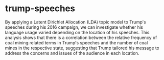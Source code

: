 # trump-speeches
By applying a Latent Dirichlet Allocation (LDA) topic model to Trump's speeches during his 2016 campaign, we can investigate whether his language usage varied depending on the location of his speeches. This analysis shows that there is a correlation between the relative frequency of coal mining related terms in Trump's speeches and the number of coal mines in the respective state, suggesting that Trump tailored his message to address the concerns and issues of the audience in each location.
